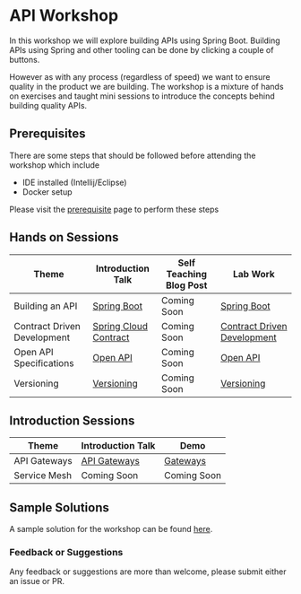 # API Workshop

In this workshop we will explore building APIs using Spring Boot.
Building APIs using Spring and other tooling can be done by clicking a couple of buttons. 

However as with any process (regardless of speed) we want to ensure quality in the product we are building.
The workshop is a mixture of hands on exercises and taught mini sessions to introduce the concepts behind building quality APIs.

## Prerequisites 

There are some steps that should be followed before attending the workshop which include
* IDE installed (Intellij/Eclipse) 
* Docker setup

Please visit the [prerequisite](prerequisites/README.md) page to perform these steps

## Hands on Sessions

| Theme                         | Introduction Talk                                     |  Self Teaching Blog Post | Lab Work                                               |
|-------------------------------|----------------------------------------------------------|--------------------------|------------------------------------------------------- |
| Building an API               | [Spring Boot](/presentations/01-spring-boot.pdf)         | Coming Soon              | [Spring Boot](/01-spring-boot/README.md)               |
| Contract Driven Development   | [Spring Cloud Contract](/presentations/02-contracts.pdf) | Coming Soon              | [Contract Driven Development](/02-contracts/README.md) |
| Open API Specifications       | [Open API](/presentations/03-open-api.pdf)               | Coming Soon              | [Open API](/03-open-api/README.md)                     | 
| Versioning                    | [Versioning](/presentatinos/04-versioning.pdf)           | Coming Soon              | [Versioning](/04-versioning/README.md)                 | 

## Introduction Sessions

| Theme                         | Introduction Talk                                     |  Demo                               |
| ----------------------------- | ----------------------------------------------------- | ----------------------------------- |
| API Gateways                  | [API Gateways](/presentations/05-gateways.pdf)        | [Gateways](/05-gateways/README.md)  |
| Service Mesh                  | Coming Soon                                           | Coming Soon                         |

## Sample Solutions

A sample solution for the workshop can be found [here](https://github.com/jpgough/api-workshop-solution).

### Feedback or Suggestions

Any feedback or suggestions are more than welcome, please submit either an issue or PR. 
